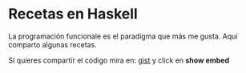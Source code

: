 # Recetas en Haskell

La programación funcionale es el paradigma que más me gusta.
Aquí comparto algunas recetas.

Si quieres compartir el código mira en: 
[gist](https://gist.github.com/3776315) y click en **show embed**
